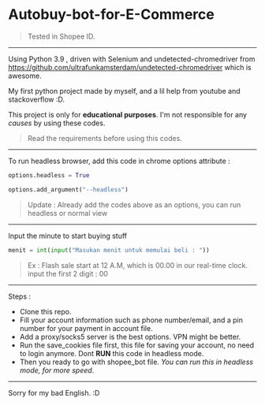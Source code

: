 # Autobuy-bot-for-E-Commerce

> Tested in Shopee ID.

-----

Using Python 3.9 , driven with Selenium and undetected-chromedriver from https://github.com/ultrafunkamsterdam/undetected-chromedriver which is awesome.

My first python project made by myself, and a lil help from youtube and stackoverflow :D.

This project is only for **educational purposes**.
I'm not responsible for any *causes* by using these codes.

> Read the requirements before using this codes.

-----

To run headless browser, add this code in chrome options attribute : 

```py
options.headless = True
```

```py
options.add_argument("--headless")
```
> Update : Already add the codes above as an options, you can run headless or normal view

-----

Input the minute to start buying stuff

```py
menit = int(input("Masukan menit untuk memulai beli : "))
```
> Ex : Flash sale start at 12 A.M, which is 00.00 in our real-time clock. input the first 2 digit : 00

-----

Steps :
  - Clone this repo.
  - Fill your account information such as phone number/email, and a pin number for your payment in account file.
  - Add a proxy/socks5 server is the best options. VPN might be better.
  - Run the save_cookies file first, this file for saving your account, no need to login anymore. Dont **RUN** this code in headless mode.
  - Then you ready to go with shopee_bot file.  *You can run this in headless mode, for more speed*.
  
  -----
 
 Sorry for my bad English. :D
